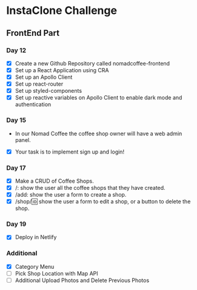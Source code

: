 # InstaClone Challenge

## FrontEnd Part

### Day 12

- [x] Create a new Github Repository called nomadcoffee-frontend
- [x] Set up a React Application using CRA
- [x] Set up an Apollo Client
- [x] Set up react-router
- [x] Set up styled-components
- [x] Set up reactive variables on Apollo Client to enable dark mode and authentication

### Day 15

- In our Nomad Coffee the coffee shop owner will have a web admin panel.

- [x] Your task is to implement sign up and login!

### Day 17

- [x] Make a CRUD of Coffee Shops.
- [x] /: show the user all the coffee shops that they have created.
- [x] /add: show the user a form to create a shop.
- [x] /shop/:id: show the user a form to edit a shop, or a button to delete the shop.

### Day 19

- [x] Deploy in Netlify

### Additional

- [x] Category Menu
- [ ] Pick Shop Location with Map API
- [ ] Additional Upload Photos and Delete Previous Photos
